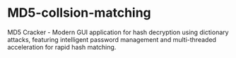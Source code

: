 # MD5-collsion-matching
MD5 Cracker - Modern GUI application for hash decryption using dictionary attacks, featuring intelligent password management and multi-threaded acceleration for rapid hash matching.
